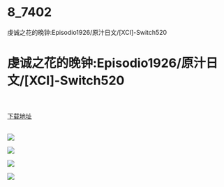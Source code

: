 # 8_7402
虔诚之花的晚钟:Episodio1926/原汁日文/[XCI]-Switch520
# 虔诚之花的晚钟:Episodio1926/原汁日文/[XCI]-Switch520
 <br/></br>
[下载地址](https://www.switch520.cc/article/7402 "下载地址")
<br/></br>

<p><span><strong><img src="https://www.switch520.cc/muke_img/upload_art_editor_20201117-1_e79543339abf453aa6b8ad17b73a0258.jpg"></strong></span></p>
<p><span><strong><img src="https://www.switch520.cc/muke_img/upload_art_editor_20201117-1_88a29cc6983c5ebe23e60a8517290c80.jpg"></strong></span></p>
<p><span><strong><img src="https://www.switch520.cc/muke_img/upload_art_editor_20201117-1_18e7d71c7cb871a5917956838af595a2.jpg"></strong></span></p>
<p><span><strong><img src="https://www.switch520.cc/muke_img/upload_art_editor_20201117-1_44ea83540ccd97073b5ec55cfe425962.jpg"></strong></span></p>
<p></p>
